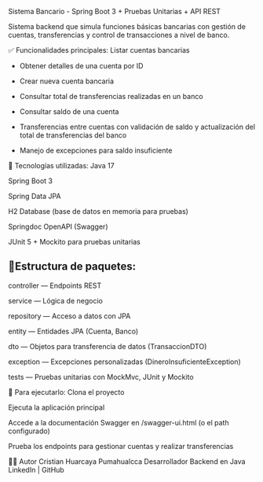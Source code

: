 Sistema Bancario - Spring Boot 3 + Pruebas Unitarias + API REST


Sistema backend que simula funciones básicas bancarias con gestión de cuentas, transferencias y control de transacciones a nivel de banco.

✅ Funcionalidades principales:
Listar cuentas bancarias

- Obtener detalles de una cuenta por ID

- Crear nueva cuenta bancaria

- Consultar total de transferencias realizadas en un banco

- Consultar saldo de una cuenta

- Transferencias entre cuentas con validación de saldo y actualización del total de transferencias del banco

- Manejo de excepciones para saldo insuficiente

🚀 Tecnologías utilizadas:
Java 17

Spring Boot 3

Spring Data JPA

H2 Database (base de datos en memoria para pruebas)

Springdoc OpenAPI (Swagger)

JUnit 5 + Mockito para pruebas unitarias


## 📂Estructura de paquetes:

controller — Endpoints REST

service — Lógica de negocio

repository — Acceso a datos con JPA

entity — Entidades JPA (Cuenta, Banco)

dto — Objetos para transferencia de datos (TransaccionDTO)

exception — Excepciones personalizadas (DineroInsuficienteException)

tests — Pruebas unitarias con MockMvc, JUnit y Mockito

🚀 Para ejecutarlo:
Clona el proyecto

Ejecuta la aplicación principal

Accede a la documentación Swagger en /swagger-ui.html (o el path configurado)

Prueba los endpoints para gestionar cuentas y realizar transferencias

👨‍💻 Autor
Cristian Huarcaya Pumahualcca
Desarrollador Backend en Java
LinkedIn | GitHub







